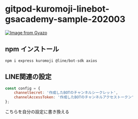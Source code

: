 # gitpod-kuromoji-linebot-gsacademy-sample-202003

[![Image from Gyazo](https://i.gyazo.com/19c25a0f75928371965917c2a715e242.png)](https://gyazo.com/19c25a0f75928371965917c2a715e242)

## npm インストール

```
npm i express kuromoji @line/bot-sdk axios
```

## LINE関連の設定

```js
const config = {
    channelSecret: '作成したBOTのチャンネルシークレット',
    channelAccessToken: '作成したBOTのチャンネルアクセストークン'
};
```

こちらを自分の設定に書き換える